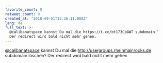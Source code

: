```yaml
---
favorite_count: 0
retweet_count: 0
created_at: "2018-09-01T12:36:11.000Z"
lang: de
full_text: >-
  @calibanatspace kannst Du mal die https://t.co/bt173CpGWT subdomain löschen?
  Der redirect wird bald nicht mehr gehen.
---
```


[@calibanatspace](https://twitter.com/calibanatspace) kannst Du mal die
<http://usergroups.rheinmainrocks.de> subdomain löschen? Der redirect wird bald
nicht mehr gehen.
